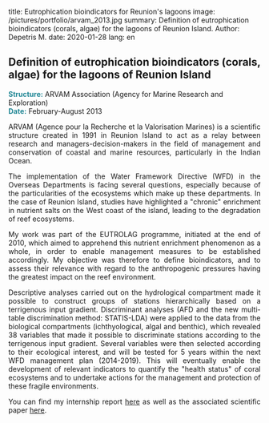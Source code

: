 title: Eutrophication bioindicators for Reunion's lagoons
image: /pictures/portfolio/arvam_2013.jpg
summary: Definition of eutrophication bioindicators (corals, algae) for the lagoons of Reunion Island.
Author: Depetris M.
date: 2020-01-28
lang: en

## Definition of eutrophication bioindicators (corals, algae) for the lagoons of Reunion Island

<font color="#238896"><strong>Structure:</strong></font> ARVAM Association (Agency for Marine Research and Exploration)
<br><font color="#238896"><strong>Date:</strong></font> February-August 2013

<p style="text-align: justify">
ARVAM (Agence pour la Recherche et la Valorisation Marines) is a scientific structure created in 1991 in Reunion Island to act as a relay between research and managers-decision-makers in the field of management and conservation of coastal and marine resources, particularly in the Indian Ocean.
</p>

<p style="text-align: justify">
The implementation of the Water Framework Directive (WFD) in the Overseas Departments is facing several questions, especially because of the particularities of the ecosystems which make up these departments. In the case of Reunion Island, studies have highlighted a "chronic" enrichment in nutrient salts on the West coast of the island, leading to the degradation of reef ecosystems.
</p>

<p style="text-align: justify">
My work was part of the EUTROLAG programme, initiated at the end of 2010, which aimed to apprehend this nutrient enrichment phenomenon as a whole, in order to enable management measures to be established accordingly. My objective was therefore to define bioindicators, and to assess their relevance with regard to the anthropogenic pressures having the greatest impact on the reef environment.
</p>

<p style="text-align: justify">
Descriptive analyses carried out on the hydrological compartment made it possible to construct groups of stations hierarchically based on a terrigenous input gradient. Discriminant analyses (AFD and the new multi-table discrimination method: STATIS-LDA) were applied to the data from the biological compartments (ichthyological, algal and benthic), which revealed 38 variables that made it possible to discriminate stations according to the terrigenous input gradient. Several variables were then selected according to their ecological interest, and will be tested for 5 years within the next WFD management plan (2014-2019). This will eventually enable the development of relevant indicators to quantify the "health status" of coral ecosystems and to undertake actions for the management and protection of these fragile environments.
</p>

<p style="text-align: justify">
You can find my internship report <a href="/documents/pdfs/rapport_depetris_arvam_2013.pdf" target="_blank">here</a> as well as the associated scientific paper <a href="/documents/articles/zubia_and_al_2018.pdf" target="_blank">here</a>.
</p>